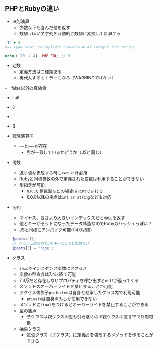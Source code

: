 ## PHPとRubyの違い
- 四則演算
  - 少数以下も含んだ値を返す
  - 数値っぽい文字列を自動的に数値に変換して計算する

```ruby
'1' + 3
#=> TypeError: no implicit conversion of Integer into String
```

```php
echo ('20' / 4). PHP_EOL; // 5
```

- 定数
  - 定義方法は二種類ある
  - 再代入するとエラーになる（WARNINGではない）

-　false以外の真偽値
  - null
  - 0
  - ''
  - []

- 論理演算子
  - `==`と`===`が存在
     - 型が一致しているかどうか（JSと同じ）

- 関数
  - 返り値を表現する時に`return`は必須
  - Rubyと同様関数の外で定義された変数は利用することができない
  - 型指定が可能
    - `null`か整数型などの場合は`?int`でいける
    - 8.0.0以降の場合は`int or string`なども対応

- 配列
  - マイナス、長さより大きいインデックスだと`NULL`を返す
  - 値とキーがセットになったデータ構造なのでRubyのハッシュっぽい？ 
  - JSと同様にアンパック可能(7.4.0以降)

  ```php
  $posts= [];
  // ハッシュ的なので3をキーにしても問題ない
  $posts[3] = 'hoge';
  ```
- クラス
  - `this`でインスタンス変数にアクセス
  - 変数の型宣言は7.4以降で可能
  - 7.3系だと存在しないプロパティを呼び出すと`null`が返ってくる
  - メソッドのオーバーライドを禁止することが可能
  - アクセス修飾子`protected`は自身と継承したクラス内で利用可能
    - `private`は自身のみしか使用できない
  - メソッドに`final`をつけるとオーバーライドを禁止することができる
  - 型の継承
    - 子クラスは親クラスの型も引き継ぐので親クラスの宣言下で利用可能　 
  - 抽象クラス
    - 拡張クラス（子クラス）に定義おを強制するメソッドを作ることができる

